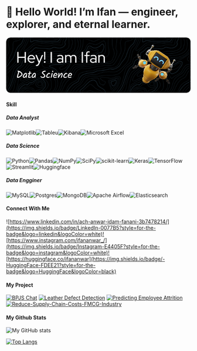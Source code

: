 # 👋 Hello World! I’m Ifan — engineer, explorer, and eternal learner.

!['github-heade'](/github-header-image.png)

#### Skill

##### Data Analyst
![Matplotlib](https://img.shields.io/badge/Matplotlib-%23ffffff.svg?style=for-the-badge&logo=Matplotlib&logoColor=black)![Tableu](https://img.shields.io/badge/Tableau-E97627?style=for-the-badge&logo=Tableau&logoColor=white)![Kibana](https://img.shields.io/badge/Kibana-005571?style=for-the-badge&logo=Kibana&logoColor=white)![Microsoft Excel](https://img.shields.io/badge/Microsoft_Excel-217346?style=for-the-badge&logo=microsoft-excel&logoColor=white)

##### Data Science
![Python](https://img.shields.io/badge/python-3670A0?style=for-the-badge&logo=python&logoColor=ffdd54)![Pandas](https://img.shields.io/badge/pandas-%23150458.svg?style=for-the-badge&logo=pandas&logoColor=white)![NumPy](https://img.shields.io/badge/numpy-%23013243.svg?style=for-the-badge&logo=numpy&logoColor=white)![SciPy](https://img.shields.io/badge/SciPy-%230C55A5.svg?style=for-the-badge&logo=scipy&logoColor=%white)![scikit-learn](https://img.shields.io/badge/scikit--learn-%23F7931E.svg?style=for-the-badge&logo=scikit-learn&logoColor=white)![Keras](https://img.shields.io/badge/Keras-%23D00000.svg?style=for-the-badge&logo=Keras&logoColor=white)![TensorFlow](https://img.shields.io/badge/TensorFlow-%23FF6F00.svg?style=for-the-badge&logo=TensorFlow&logoColor=white)![Streamlit](https://img.shields.io/badge/Streamlit-%23FE4B4B.svg?style=for-the-badge&logo=streamlit&logoColor=white)![Huggingface](https://img.shields.io/badge/-HuggingFace-FDEE21?style=for-the-badge&logo=HuggingFace&logoColor=black)

##### Data Engginer
![MySQL](https://img.shields.io/badge/mysql-4479A1.svg?style=for-the-badge&logo=mysql&logoColor=white)![Postgres](https://img.shields.io/badge/postgres-%23316192.svg?style=for-the-badge&logo=postgresql&logoColor=white)![MongoDB](https://img.shields.io/badge/MongoDB-%234ea94b.svg?style=for-the-badge&logo=mongodb&logoColor=white)![Apache Airflow](https://img.shields.io/badge/Apache%20Airflow-017CEE?style=for-the-badge&logo=Apache%20Airflow&logoColor=white)![Elasticsearch](https://img.shields.io/badge/elasticsearch-%230377CC.svg?style=for-the-badge&logo=elasticsearch&logoColor=white)

#### Connect With Me
![https://www.linkedin.com/in/ach-anwar-idam-fanani-3b7478214/](https://img.shields.io/badge/LinkedIn-0077B5?style=for-the-badge&logo=linkedin&logoColor=white)![https://www.instagram.com/ifananwar_/](https://img.shields.io/badge/Instagram-E4405F?style=for-the-badge&logo=instagram&logoColor=white)![https://huggingface.co/ifananwar](https://img.shields.io/badge/-HuggingFace-FDEE21?style=for-the-badge&logo=HuggingFace&logoColor=black)

#### My Project
[![BPJS Chat](https://github-readme-stats.vercel.app/api/pin/?username=FTDS-assignment-bay&repo=p2-final-project-ftds-043-rmt-group-003)](https://github.com/FTDS-assignment-bay/p2-final-project-ftds-043-rmt-group-003)
[![Leather Defect Detection](https://github-readme-stats.vercel.app/api/pin/?username=ifananwar&repo=leather-defect-detection-computer-vision)](https://github.com/ifananwar/leather-defect-detection-computer-vision)
[![Predicting Employee Attrition](https://github-readme-stats.vercel.app/api/pin/?username=ifananwar&repo=Predicting-Employee-Attrition)](https://github.com/ifananwar/Predicting-Employee-Attrition)
[![Reduce-Supply-Chain-Costs-FMCG-Industry](https://github-readme-stats.vercel.app/api/pin/?username=ifananwar&repo=Reduce-Supply-Chain-Costs-FMCG-Industry)](https://github.com/ifananwar/Reduce-Supply-Chain-Costs-FMCG-Industry)

#### My Github Stats
![My GitHub stats](https://github-readme-stats.vercel.app/api?username=ifananwar&show_icons=true&theme=midnight-purple)

[![Top Langs](https://github-readme-stats.vercel.app/api/top-langs/?username=ifananwar&layout=donut-vertical)](https://github.com/ifananwar/github-readme-stats&theme=midnight-purple)